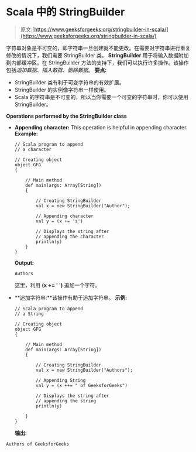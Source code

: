 # Scala 中的 StringBuilder

> 原文:[https://www.geeksforgeeks.org/stringbuilder-in-scala/](https://www.geeksforgeeks.org/stringbuilder-in-scala/)

字符串对象是不可变的，即字符串一旦创建就不能更改。在需要对字符串进行重复修改的情况下，我们需要 StringBuilder 类。 **StringBuilder** 用于将输入数据附加到内部缓冲区。在 StringBuilder 方法的支持下，我们可以执行许多操作。该操作包括*追加数据*、*插入数据*、*删除数据*。
**要点:**

*   StringBuilder 类有利于可变字符串的有效扩展。
*   StringBuilder 的实例像字符串一样使用。
*   Scala 的字符串是不可变的，所以当你需要一个可变的字符串时，你可以使用 StringBuilder。

**Operations performed by the StringBuilder class**

*   **Appending character:** This operation is helpful in appending character.
    **Example:**

    ```
    // Scala program to append
    // a character

    // Creating object 
    object GFG
    {

        // Main method
        def main(args: Array[String])
        {

            // Creating StringBuilder 
            val x = new StringBuilder("Author");

            // Appending character 
            val y = (x += 's')

            // Displays the string after 
            // appending the character 
            println(y)
        }
    }
    ```

    **Output:**

    ```
    Authors

    ```

    这里，利用 **(x += ' ')** 追加一个字符。

*   **追加字符串:**该操作有助于追加字符串。
    **示例:**

    ```
    // Scala program to append
    // a String

    // Creating object 
    object GFG
    {

        // Main method
        def main(args: Array[String])
        {

            // Creating StringBuilder 
            val x = new StringBuilder("Authors");

            // Appending String 
            val y = (x ++= " of GeeksforGeeks")

            // Displays the string after 
            // appending the string 
            println(y)

        }
    }
    ```

    **输出:**

```
Authors of GeeksforGeeks

```